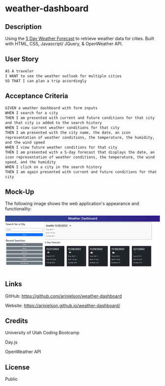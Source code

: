 # weather-dashboard

## Description

Using the [5 Day Weather Forecast](https://openweathermap.org/forecast5) to retrieve weather data for cities. Built with HTML, CSS, Javascript/ JQuery, & OpenWeather API.

## User Story

```
AS A traveler
I WANT to see the weather outlook for multiple cities
SO THAT I can plan a trip accordingly
```

## Acceptance Criteria

```
GIVEN a weather dashboard with form inputs
WHEN I search for a city
THEN I am presented with current and future conditions for that city and that city is added to the search history
WHEN I view current weather conditions for that city
THEN I am presented with the city name, the date, an icon representation of weather conditions, the temperature, the humidity, and the wind speed
WHEN I view future weather conditions for that city
THEN I am presented with a 5-day forecast that displays the date, an icon representation of weather conditions, the temperature, the wind speed, and the humidity
WHEN I click on a city in the search history
THEN I am again presented with current and future conditions for that city
```

## Mock-Up

The following image shows the web application's appearance and functionality:

![The weather app includes a search option, a list of cities, and a five-day forecast and current weather conditions for Atlanta.](./assets/Weather-API-ScreenShot.jpg)


## Links

GitHub: https://github.com/arinielson/weather-dashboard

Website: https://arinielson.github.io/weather-dashboard/


## Credits

University of Utah Coding Bootcamp

Day.js

OpenWeather API


## License

Public